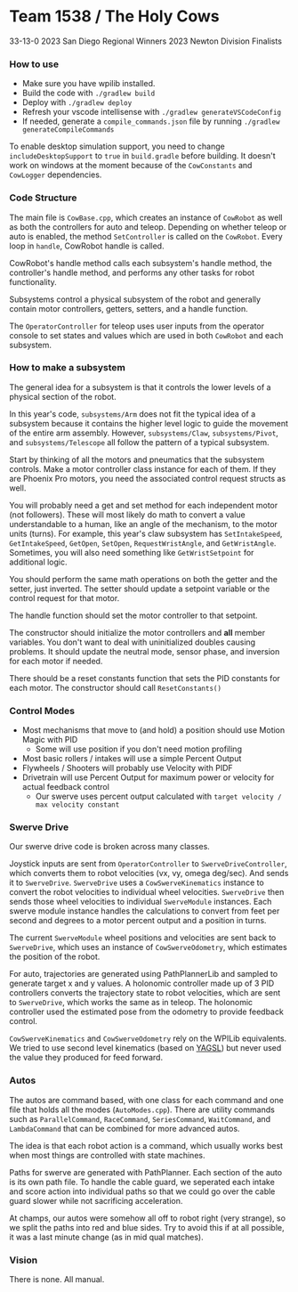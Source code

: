 # Team 1538 / The Holy Cows

33-13-0
2023 San Diego Regional Winners
2023 Newton Division Finalists

### How to use
* Make sure you have wpilib installed.
* Build the code with `./gradlew build`
* Deploy with `./gradlew deploy`
* Refresh your vscode intellisense with `./gradlew generateVSCodeConfig`
* If needed, generate a `compile_commands.json` file by running `./gradlew generateCompileCommands`

To enable desktop simulation support, you need to change `includeDesktopSupport` to `true` in `build.gradle` before
building.
It doesn't work on windows at the moment because of the `CowConstants` and `CowLogger` dependencies.

### Code Structure
The main file is `CowBase.cpp`, which creates an instance of `CowRobot` as well as both the controllers for auto and
teleop.
Depending on whether teleop or auto is enabled, the method `SetController` is called on the `CowRobot`. Every loop in
`handle`, CowRobot handle is called.

CowRobot's handle method calls each subsystem's handle method, the controller's handle method, and performs any other
tasks for robot functionality.

Subsystems control a physical subsystem of the robot and generally contain motor controllers, getters, setters, and a
handle function.

The `OperatorController` for teleop uses user inputs from the operator console to set states and values which are used
in both `CowRobot` and each subsystem.

### How to make a subsystem
The general idea for a subsystem is that it controls the lower levels of a physical section of the robot.

In this year's code, `subsystems/Arm` does not fit the typical idea of a subsystem because it contains the higher level
logic to guide the movement of the entire arm assembly. However, `subsystems/Claw`, `subsystems/Pivot`, and
`subsystems/Telescope` all follow the pattern of a typical subsystem.

Start by thinking of all the motors and pneumatics that the subsystem controls. Make a motor controller class instance
for each of them.
If they are Phoenix Pro motors, you need the associated control request structs as well.

You will probably need a get and set method for each independent motor (not followers).
These will most likely do math to convert a value understandable to a human, like an angle of the mechanism, to the
motor units (turns). For example, this year's claw subsystem has `SetIntakeSpeed`, `GetIntakeSpeed`, `GetOpen`,
`SetOpen`, `RequestWristAngle`, and `GetWristAngle`.
Sometimes, you will also need something like `GetWristSetpoint` for additional logic.

You should perform the same math operations on both the getter and the setter, just inverted.
The setter should update a setpoint variable or the control request for that motor.

The handle function should set the motor controller to that setpoint.

The constructor should initialize the motor controllers and **all** member variables. You don't want to deal with 
uninitialized doubles causing problems. It should update the neutral mode, sensor phase, and inversion for each motor 
if needed.

There should be a reset constants function that sets the PID constants for each motor.
The constructor should call `ResetConstants()`

### Control Modes
* Most mechanisms that move to (and hold) a position should use Motion Magic with PID
  * Some will use position if you don't need motion profiling
* Most basic rollers / intakes will use a simple Percent Output
* Flywheels / Shooters will probably use Velocity with PIDF
* Drivetrain will use Percent Output for maximum power or velocity for actual feedback control
  * Our swerve uses percent output calculated with `target velocity / max velocity constant`

### Swerve Drive
Our swerve drive code is broken across many classes.

Joystick inputs are sent from `OperatorController` to `SwerveDriveController`, which converts them to robot velocities
(vx, vy, omega deg/sec). And sends it to `SwerveDrive`. `SwerveDrive` uses a `CowSwerveKinematics` instance to
convert the robot velocities to individual wheel velocities. `SwerveDrive`
then sends those wheel velocities to individual `SwerveModule` instances. Each swerve module instance
handles the calculations to convert from feet per second and degrees to a motor percent output and
a position in turns.

The current `SwerveModule` wheel positions and velocities are sent back to `SwerveDrive`, which uses an instance of
`CowSwerveOdometry`, which estimates the position of the robot.

For auto, trajectories are generated using PathPlannerLib and sampled to generate target x and y values.
A holonomic controller made up of 3 PID controllers converts the trajectory state to robot velocities, which are sent
to `SwerveDrive`, which works the same as in teleop. The holonomic controller used the estimated pose from the
odometry to provide feedback control.

`CowSwerveKinematics` and `CowSwerveOdometry` rely on the WPILib equivalents. We tried to use second level kinematics
(based on [YAGSL](https://github.com/BroncBotz3481/YAGSL))
but never used the value they produced for feed forward.

### Autos
The autos are command based, with one class for each command and one file that holds all the modes (`AutoModes.cpp`).
There are utility commands such as `ParallelCommand`, `RaceCommand`, `SeriesCommand`, `WaitCommand`, and `LambdaCommand`
that can be combined for more advanced autos.

The idea is that each robot action is a command, which usually works best when most things are controlled with state
machines.

Paths for swerve are generated with PathPlanner. Each section of the auto is its own path file.
To handle the cable guard, we seperated each intake and score action into individual paths so that we could go over the
cable guard slower while not sacrificing acceleration.

At champs, our autos were somehow all off to robot right (very strange), so we split the paths into red and blue sides.
Try to avoid this if at all possible, it was a last minute change (as in mid qual matches).

### Vision
There is none. All manual.
